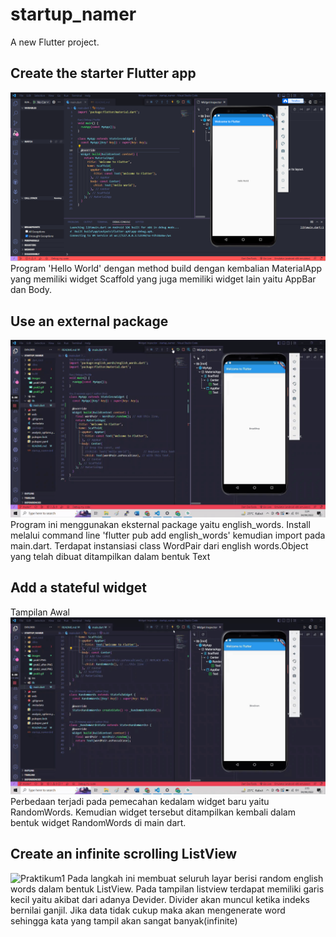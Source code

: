 # startup_namer

A new Flutter project.

## Create the starter Flutter app
![Praktikum1](images/prak1.PNG)
Program 'Hello World' dengan method build dengan kembalian MaterialApp yang memiliki widget Scaffold yang juga memiliki widget lain yaitu AppBar dan Body.

## Use an external package
![Praktikum1](images/prak2.gif)
Program ini menggunakan eksternal package yaitu english_words. Install melalui command line 'flutter pub add english_words' kemudian import pada main.dart. Terdapat instansiasi class WordPair dari english words.Object yang telah dibuat ditampilkan dalam bentuk Text 

## Add a stateful widget
Tampilan Awal
![Praktikum1](images/prak3.gif)
Perbedaan terjadi pada pemecahan kedalam widget baru yaitu RandomWords. Kemudian widget tersebut ditampilkan kembali dalam bentuk widget RandomWords di main dart.

## Create an infinite scrolling ListView
![Praktikum1](images/prak5.gif)
Pada langkah ini membuat seluruh layar berisi random english words dalam bentuk ListView.  Pada tampilan listview terdapat memiliki garis kecil yaitu akibat dari adanya Devider. Divider akan muncul ketika indeks bernilai ganjil. Jika data tidak cukup maka akan mengenerate word sehingga kata yang tampil akan sangat banyak(infinite)

